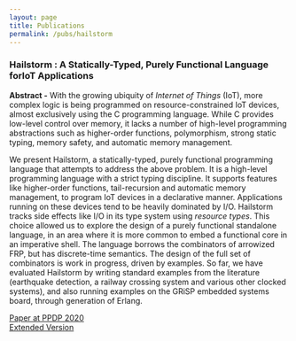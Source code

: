 ```yaml
---
layout: page
title: Publications
permalink: /pubs/hailstorm
---
```


### Hailstorm : A Statically-Typed, Purely Functional Language forIoT Applications

**Abstract -** With the growing ubiquity of *Internet of Things* (IoT), more complex logic is being programmed on resource-constrained IoT devices, almost exclusively using the C 
programming language. While C provides low-level control over memory, it lacks a number of high-level programming abstractions such as higher-order functions, 
polymorphism, strong static typing, memory safety, and automatic memory management.

We present Hailstorm, a statically-typed, purely functional programming language that attempts to address the above problem. It is a high-level programming language 
with a strict typing discipline. It supports features like higher-order functions, tail-recursion and automatic memory management, to program IoT devices in 
a declarative manner. Applications running on these devices tend to be heavily dominated by I/O. Hailstorm tracks side effects like I/O in its type system using 
*resource types*. This choice allowed us to explore the design of a purely functional standalone language, in an area where it is more common to embed a functional core 
in an imperative shell. The language borrows the combinators of arrowized FRP, but has discrete-time semantics. The design of the full set of combinators is work in 
progress, driven by examples. So far, we have evaluated Hailstorm by writing standard examples from the literature (earthquake detection, a railway crossing system 
and various other clocked systems), and also running examples on the GRiSP embedded systems board, through generation of Erlang.

[Paper at PPDP 2020](https://abhiroop.github.io/pubs/hailstorm.pdf)                   
[Extended Version](https://abhiroop.github.io/pubs/hailstorm.pdf)
